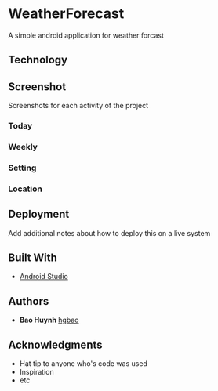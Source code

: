 # WeatherForecast

A simple android application for weather forcast

## Technology



## Screenshot

Screenshots for each activity of the project

### Today



### Weekly



### Setting



### Location



## Deployment

Add additional notes about how to deploy this on a live system

## Built With

* [Android Studio](https://developer.android.com/studio/intro/index.html)

## Authors

* **Bao Huynh** [hgbao](https://github.com/hgbao)

## Acknowledgments

* Hat tip to anyone who's code was used
* Inspiration
* etc

